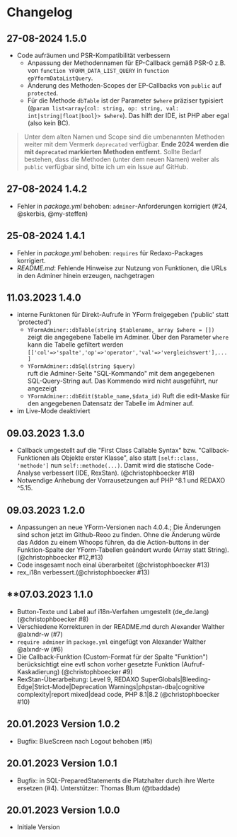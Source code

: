 # Changelog

## **27-08-2024 1.5.0**

- Code aufräumen und PSR-Kompatibilität verbessern
  - Anpassung der Methodennamen für EP-Callback gemäß PSR-0 z.B. von `function YFORM_DATA_LIST_QUERY` in `function epYformDataListQuery`.
  - Änderung des Methoden-Scopes der EP-Callbacks von `public` auf `protected`.
  - Für die Methode `dbTable` ist der Parameter `$where` präziser typisiert (`@param list<array{col: string, op: string, val: int|string|float|bool}> $where`). Das hilft der IDE, ist PHP aber egal (also kein BC).

> Unter dem alten Namen und Scope sind die umbenannten Methoden weiter mit dem Vermerk `deprecated` verfügbar. **Ende 2024 werden die mit `deprecated` markierten Methoden entfernt.** Sollte Bedarf bestehen, dass die Methoden (unter dem neuen Namen) weiter als `public` verfügbar sind, bitte ich um ein Issue auf GitHub. 

## **27-08-2024 1.4.2**

- Fehler in _package.yml_ behoben: `adminer`-Anforderungen korrigiert (#24, @skerbis, @my-steffen)

## **25-08-2024 1.4.1**

- Fehler in _package.yml_ behoben: `requires` für Redaxo-Packages korrigiert.
- _README.md_: Fehlende Hinweise zur Nutzung von Funktionen, die URLs in den Adminer hinein erzeugen, nachgetragen

## **11.03.2023 1.4.0**

- interne Funktonen für Direkt-Aufrufe in YForm freigegeben ('public' statt 'protected')
  - `YFormAdminer::dbTable(string $tablename, array $where = [])`  
    zeigt die angegebene Tabelle im Adminer. Über den Parameter `where` kann
    die Tabelle gefiltert werden `[['col'=>'spalte','op'=>'operator','val'=>'vergleichswert'],...]`
  - `YFormAdminer::dbSql(string $query)`  
    ruft die Adminer-Seite "SQL-Kommando" mit dem angegebenen SQL-Query-String auf.
    Das Kommendo wird nicht ausgeführt, nur angezeigt
  - `YFormAdminer::dbEdit($table_name,$data_id)`
    Ruft die edit-Maske für den angegebenen Datensatz der Tabelle im Adminer auf.
- im Live-Mode deaktiviert

## **09.03.2023 1.3.0**

- Callback umgestellt auf die "First Class Callable Syntax" bzw. "Callback-Funktionen als Objekte erster Klasse", also statt `[self::class, 'methode']` nun `self::methode(...)`. Damit wird die statische Code-Analyse verbessert (IDE, RexStan). (@christophboecker #18)
- Notwendige Anhebung der Vorrausetzungen auf PHP ^8.1 und REDAXO ^5.15.

## **09.03.2023 1.2.0**

- Anpassungen an neue YForm-Versionen nach 4.0.4.; Die Änderungen sind schon jetzt im Github-Reoo zu finden.
  Ohne die Änderung würde das Addon zu einem Whoops führen, da die Action-buttons in der Funktion-Spalte
  der YForm-Tabellen geändert wurde (Array statt String). (@christophboecker #12,#13)
- Code insgesamt noch einal überarbeitet (@christophboecker #13)
- rex_i18n verbessert.(@christophboecker #13)

## **07.03.2023 1.1.0

- Button-Texte und Label auf i18n-Verfahen umgestellt (de_de.lang) (@christophboecker #8)
- Verschiedene Korrekturen in der README.md durch Alexander Walther @alxndr-w (#7)
- `require adminer` in `package.yml` eingefügt von Alexander Walther @alxndr-w (#6)
- Die Callback-Funktion (Custom-Format für der Spalte "Funktion") berücksichtigt eine evtl schon vorher gesetzte Funktion (Aufruf-Kaskadierung) (@christophboecker #9)
- RexStan-Überarbeitung: Level 9, REDAXO SuperGlobals|Bleeding-Edge|Strict-Mode|Deprecation Warnings|phpstan-dba|cognitive complexity|report mixed|dead code, PHP 8.1|8.2 (@christophboecker #10)

## **20.01.2023 Version 1.0.2**

- Bugfix: BlueScreen nach Logout behoben (#5)

## **20.01.2023 Version 1.0.1**

- Bugfix: in SQL-PreparedStatements die Platzhalter durch ihre Werte ersetzen (#4). Unterstützer: Thomas Blum (@tbaddade)

## **20.01.2023 Version 1.0.0**

- Initiale Version
